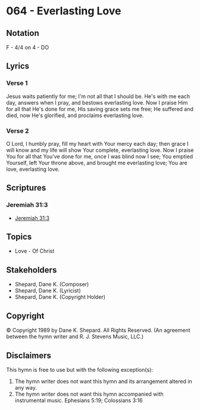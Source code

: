 # 064 - Everlasting Love

## Notation

F - 4/4 on 4 - DO

## Lyrics

### Verse 1

Jesus waits patiently for me; I'm not all that I should be. He's with me each day, answers when I pray, and bestows everlasting love. Now I praise Him for all that He's done for me, His saving grace sets me free; He suffered and died, now He's glorified, and proclaims everlasting love.

### Verse 2

O Lord, I humbly pray, fill my heart with Your mercy each day; then grace I will know and my life will show Your complete, everlasting love. Now I praise You for all that You've done for me, once I was blind now I see; You emptied Yourself, left Your throne above, and brought me everlasting love; You are love, everlasting love.


## Scriptures

### Jeremiah 31:3

- [Jeremiah 31:3](https://www.biblegateway.com/passage/?search=Jeremiah%2031%3A3)


## Topics

- Love - Of Christ

## Stakeholders

- Shepard, Dane K. (Composer)
- Shepard, Dane K. (Lyricist)
- Shepard, Dane K. (Copyright Holder)

## Copyright

© Copyright 1989 by Dane K. Shepard. All Rights Reserved.
(An agreement between the hymn writer and R. J. Stevens Music, LLC.)

## Disclaimers

This hymn is free to use but with the following exception(s):
1. The hymn writer does not want this hymn and its arrangement altered in any way.
2. The hymn writer does not want this hymn accompanied with instrumental music.
Ephesians 5:19; Colossians 3:16

